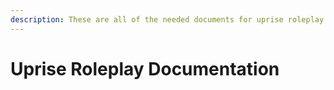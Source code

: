 ```yaml
---
description: These are all of the needed documents for uprise roleplay.
---
```


# Uprise Roleplay Documentation

